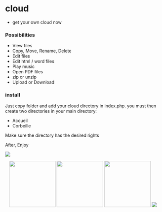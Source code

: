 # cloud
* get your own cloud now

### Possibilities
* View files
* Copy, Move, Rename, Delete
* Edit files
* Edit html / word files
* Play music
* Open PDF files
* zip or unzip
* Upload or Download

### install

Just copy folder and add your cloud directory in index.php. you must then create two directories in your main directory:
* Accueil
* Corbeille

Make sure the directory has the desired rights


After, Enjoy

<img src="https://raw.githubusercontent.com/fred-sjtm/cloud/master/img/cloud.jpg">


<p align="center">
  <img src="https://raw.githubusercontent.com/fred-sjtm/cloud/master/img/afficher.jpg" height="150">
  <img src="https://raw.githubusercontent.com/fred-sjtm/cloud/master/img/edition.jpg" height="150">
  <img src="https://raw.githubusercontent.com/fred-sjtm/cloud/master/img/pdf.jpg" height="150">
  <img src="https://raw.githubusercontent.com/fred-sjtm/cloud/master/img/musique.jpg">
</p>

